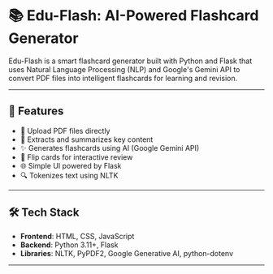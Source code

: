 # 📚 Edu-Flash: AI-Powered Flashcard Generator

Edu-Flash is a smart flashcard generator built with Python and Flask that uses Natural Language Processing (NLP) and Google's Gemini API to convert PDF files into intelligent flashcards for learning and revision.

---

## 🚀 Features

- 📄 Upload PDF files directly
- 🧠 Extracts and summarizes key content
- ✨ Generates flashcards using AI (Google Gemini API)
- 🔁 Flip cards for interactive review
- 🌐 Simple UI powered by Flask
- 🔍 Tokenizes text using NLTK

---

## 🛠️ Tech Stack

- **Frontend**: HTML, CSS, JavaScript
- **Backend**: Python 3.11+, Flask
- **Libraries**: NLTK, PyPDF2, Google Generative AI, python-dotenv

---

